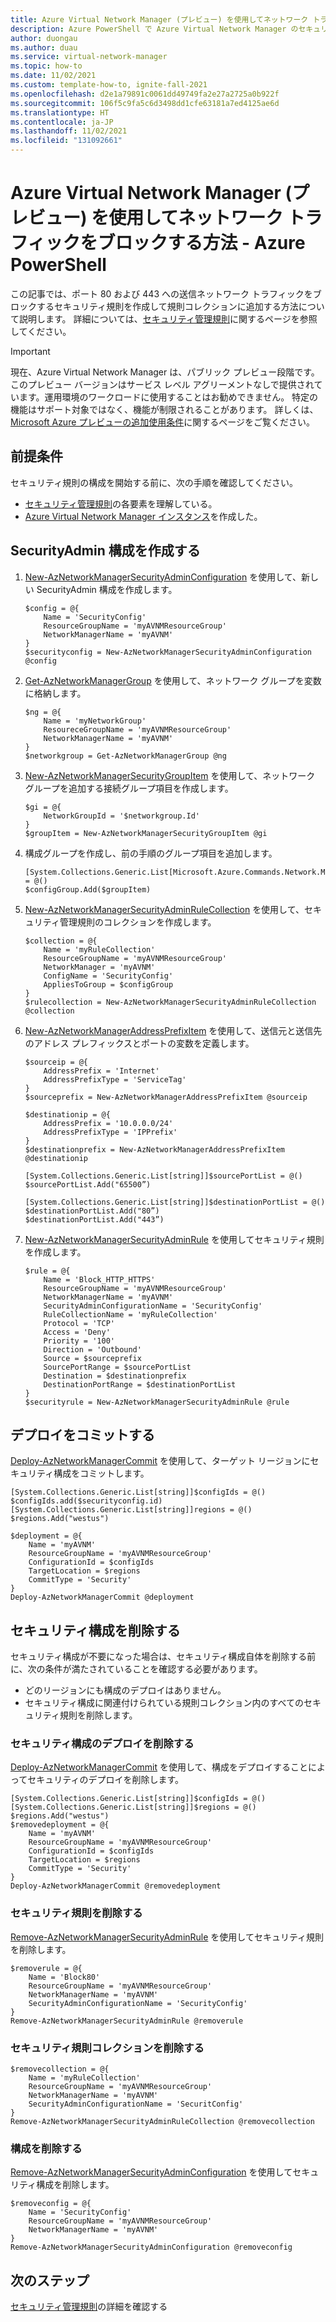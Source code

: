 ```yaml
---
title: Azure Virtual Network Manager (プレビュー) を使用してネットワーク トラフィックをブロックする方法 - Azure PowerShell
description: Azure PowerShell で Azure Virtual Network Manager のセキュリティ規則を使用してネットワーク トラフィックをブロックする方法について説明します。
author: duongau
ms.author: duau
ms.service: virtual-network-manager
ms.topic: how-to
ms.date: 11/02/2021
ms.custom: template-how-to, ignite-fall-2021
ms.openlocfilehash: d2e1a79891c0061dd49749fa2e27a2725a0b922f
ms.sourcegitcommit: 106f5c9fa5c6d3498dd1cfe63181a7ed4125ae6d
ms.translationtype: HT
ms.contentlocale: ja-JP
ms.lasthandoff: 11/02/2021
ms.locfileid: "131092661"
---
```

# <a name="how-to-block-network-traffic-with-azure-virtual-network-manager-preview---azure-powershell"></a>Azure Virtual Network Manager (プレビュー) を使用してネットワーク トラフィックをブロックする方法 - Azure PowerShell

この記事では、ポート 80 および 443 への送信ネットワーク トラフィックをブロックするセキュリティ規則を作成して規則コレクションに追加する方法について説明します。 詳細については、[セキュリティ管理規則](concept-security-admins.md)に関するページを参照してください。

> [!IMPORTANT]
> 現在、Azure Virtual Network Manager は、パブリック プレビュー段階です。
> このプレビュー バージョンはサービス レベル アグリーメントなしで提供されています。運用環境のワークロードに使用することはお勧めできません。 特定の機能はサポート対象ではなく、機能が制限されることがあります。
> 詳しくは、[Microsoft Azure プレビューの追加使用条件](https://azure.microsoft.com/support/legal/preview-supplemental-terms/)に関するページをご覧ください。

## <a name="prerequisites"></a>前提条件

セキュリティ規則の構成を開始する前に、次の手順を確認してください。

* [セキュリティ管理規則](concept-security-admins.md)の各要素を理解している。
* [Azure Virtual Network Manager インスタンス](create-virtual-network-manager-powershell.md)を作成した。

## <a name="create-a-securityadmin-configuration"></a>SecurityAdmin 構成を作成する

1. [New-AzNetworkManagerSecurityAdminConfiguration](/powershell/module/az.network/new-aznetworkmanagersecurityadminconfiguration) を使用して、新しい SecurityAdmin 構成を作成します。

    ```azurepowershell-interactive
    $config = @{
        Name = 'SecurityConfig'
        ResourceGroupName = 'myAVNMResourceGroup'
        NetworkManagerName = 'myAVNM'
    }
    $securityconfig = New-AzNetworkManagerSecurityAdminConfiguration @config 
    ```

1. [Get-AzNetworkManagerGroup](/powershell/module/az.network/get-aznetworkmanagergroup) を使用して、ネットワーク グループを変数に格納します。

    ```azurepowershell-interactive
    $ng = @{
        Name = 'myNetworkGroup'
        ResoureceGroupName = 'myAVNMResourceGroup'
        NetworkManagerName = 'myAVNM'
    }
    $networkgroup = Get-AzNetworkManagerGroup @ng   
    ```

1. [New-AzNetworkManagerSecurityGroupItem](/powershell/module/az.network/new-aznetworkmanagersecuritygroupitem) を使用して、ネットワーク グループを追加する接続グループ項目を作成します。

    ```azurepowershell-interactive
    $gi = @{
        NetworkGroupId = '$networkgroup.Id'
    }
    $groupItem = New-AzNetworkManagerSecurityGroupItem @gi
    ```

1. 構成グループを作成し、前の手順のグループ項目を追加します。

    ```azurepowershell-interactive
    [System.Collections.Generic.List[Microsoft.Azure.Commands.Network.Models.PSNetworkManagerSecurityGroupItem]]$configGroup = @()  
    $configGroup.Add($groupItem) 
    ```

1. [New-AzNetworkManagerSecurityAdminRuleCollection](/powershell/module/az.network/new-aznetworkmanagersecurityadminrulecollection) を使用して、セキュリティ管理規則のコレクションを作成します。

    ```azurepowershell-interactive
    $collection = @{
        Name = 'myRuleCollection'
        ResourceGroupName = 'myAVNMResourceGroup'
        NetworkManager = 'myAVNM'
        ConfigName = 'SecurityConfig'
        AppliesToGroup = $configGroup
    }
    $rulecollection = New-AzNetworkManagerSecurityAdminRuleCollection @collection
    ```

1. [New-AzNetworkManagerAddressPrefixItem](/powershell/module/az.network/new-aznetworkmanageraddressprefixitem) を使用して、送信元と送信先のアドレス プレフィックスとポートの変数を定義します。

    ```azurepowershell-interactive
    $sourceip = @{
        AddressPrefix = 'Internet'
        AddressPrefixType = 'ServiceTag'
    }
    $sourceprefix = New-AzNetworkManagerAddressPrefixItem @sourceip

    $destinationip = @{
        AddressPrefix = '10.0.0.0/24'
        AddressPrefixType = 'IPPrefix'
    }
    $destinationprefix = New-AzNetworkManagerAddressPrefixItem @destinationip

    [System.Collections.Generic.List[string]]$sourcePortList = @() 
    $sourcePortList.Add("65500”) 

    [System.Collections.Generic.List[string]]$destinationPortList = @() 
    $destinationPortList.Add("80”)
    $destinationPortList.Add("443”)
    ```

1. [New-AzNetworkManagerSecurityAdminRule](/powershell/module/az.network/new-aznetworkmanagersecurityadminrule) を使用してセキュリティ規則を作成します。

    ```azurepowershell-interactive
    $rule = @{
        Name = 'Block_HTTP_HTTPS'
        ResourceGroupName = 'myAVNMResourceGroup'
        NetworkManagerName = 'myAVNM'
        SecurityAdminConfigurationName = 'SecurityConfig'
        RuleCollectionName = 'myRuleCollection'
        Protocol = 'TCP'
        Access = 'Deny'
        Priority = '100'
        Direction = 'Outbound'
        Source = $sourceprefix
        SourcePortRange = $sourcePortList
        Destination = $destinationprefix
        DestinationPortRange = $destinationPortList
    }
    $securityrule = New-AzNetworkManagerSecurityAdminRule @rule
    ```

## <a name="commit-deployment"></a>デプロイをコミットする

[Deploy-AzNetworkManagerCommit](/powershell/module/az.network/deploy-aznetworkmanagercommit) を使用して、ターゲット リージョンにセキュリティ構成をコミットします。

```azurepowershell-interactive
[System.Collections.Generic.List[string]]$configIds = @()  
$configIds.add($securityconfig.id) 
[System.Collections.Generic.List[string]]regions = @()   
$regions.Add("westus")     

$deployment = @{
    Name = 'myAVNM'
    ResourceGroupName = 'myAVNMResourceGroup'
    ConfigurationId = $configIds
    TargetLocation = $regions
    CommitType = 'Security'
}
Deploy-AzNetworkManagerCommit @deployment 
```

## <a name="delete-security-configuration"></a>セキュリティ構成を削除する

セキュリティ構成が不要になった場合は、セキュリティ構成自体を削除する前に、次の条件が満たされていることを確認する必要があります。

* どのリージョンにも構成のデプロイはありません。
* セキュリティ構成に関連付けられている規則コレクション内のすべてのセキュリティ規則を削除します。

### <a name="remove-security-configuration-deployment"></a>セキュリティ構成のデプロイを削除する

[Deploy-AzNetworkManagerCommit](/powershell/module/az.network/deploy-aznetworkmanagercommit) を使用して、構成をデプロイすることによってセキュリティのデプロイを削除します。

```azurepowershell-interactive
[System.Collections.Generic.List[string]]$configIds = @()
[System.Collections.Generic.List[string]]$regions = @()   
$regions.Add("westus")     
$removedeployment = @{
    Name = 'myAVNM'
    ResourceGroupName = 'myAVNMResourceGroup'
    ConfigurationId = $configIds
    TargetLocation = $regions
    CommitType = 'Security'
}
Deploy-AzNetworkManagerCommit @removedeployment
```

### <a name="remove-security-rules"></a>セキュリティ規則を削除する

[Remove-AzNetworkManagerSecurityAdminRule](/powershell/module/az.network/remove-aznetworkmanagersecurityadminrule) を使用してセキュリティ規則を削除します。

```azurepowershell-interactive
$removerule = @{
    Name = 'Block80'
    ResourceGroupName = 'myAVNMResourceGroup'
    NetworkManagerName = 'myAVNM'
    SecurityAdminConfigurationName = 'SecurityConfig'
}
Remove-AzNetworkManagerSecurityAdminRule @removerule
```

### <a name="remove-security-rule-collections"></a>セキュリティ規則コレクションを削除する

```azurepowershell-interactive
$removecollection = @{
    Name = 'myRuleCollection'
    ResourceGroupName = 'myAVNMResourceGroup'
    NetworkManagerName = 'myAVNM'
    SecurityAdminConfigurationName = 'SecuritConfig'
}
Remove-AzNetworkManagerSecurityAdminRuleCollection @removecollection
```

### <a name="delete-configuration"></a>構成を削除する

[Remove-AzNetworkManagerSecurityAdminConfiguration](/powershell/module/az.network/remove-aznetworkmanagersecurityadminconfiguration) を使用してセキュリティ構成を削除します。

```azurepowershell-interactive
$removeconfig = @{
    Name = 'SecurityConfig'
    ResourceGroupName = 'myAVNMResourceGroup'
    NetworkManagerName = 'myAVNM'
}
Remove-AzNetworkManagerSecurityAdminConfiguration @removeconfig
```

## <a name="next-steps"></a>次のステップ

[セキュリティ管理規則](concept-security-admins.md)の詳細を確認する

